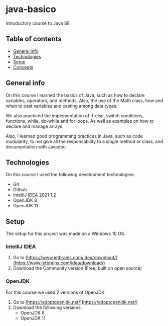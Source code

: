 # java-basico
Introductory course to Java SE

## Table of contents

* [General info](#general-info) 
* [Technologies](#technologies) 
* [Setup](#setup)
* [Concepts](#concepts)

## General info

On this course I learned the basics of Java, such as how to declare variables, operators, and methods. Also, the use of the Math class, how and when to cast variables and casting among data types.

We also practiced the implementation of if-else, switch conditions, functions, while, do-while and for loops. As well as examples on how to declare and manage arrays.

Also, I learned good programming practices in Java, such as code modularity, to not give all the responsability to a single method or class, and documentation with Javadoc.

## Technologies

On this course I used the following development technologies:
 <!-- - Visual Studio Code -->
 - Git
 - Github
 - IntelliJ IDEA 2021 1.2
 - OpenJDK 8
 - OpenJDK 11

## Setup

The setup for this project was made on a Windows 10 OS.

### IntelliJ IDEA

1. Go to [https://www.jetbrains.com/idea/download/](https://www.jetbrains.com/idea/download/)
2. Download the Community version (Free, built on open source)

### OpenJDK
For this course we used 2 versions of OpenJDK.

1. Go to [https://adoptopenjdk.net/](https://adoptopenjdk.net/)
2. Download the following versions:
    - OpenJDK 8
    - OpenJDK 11
